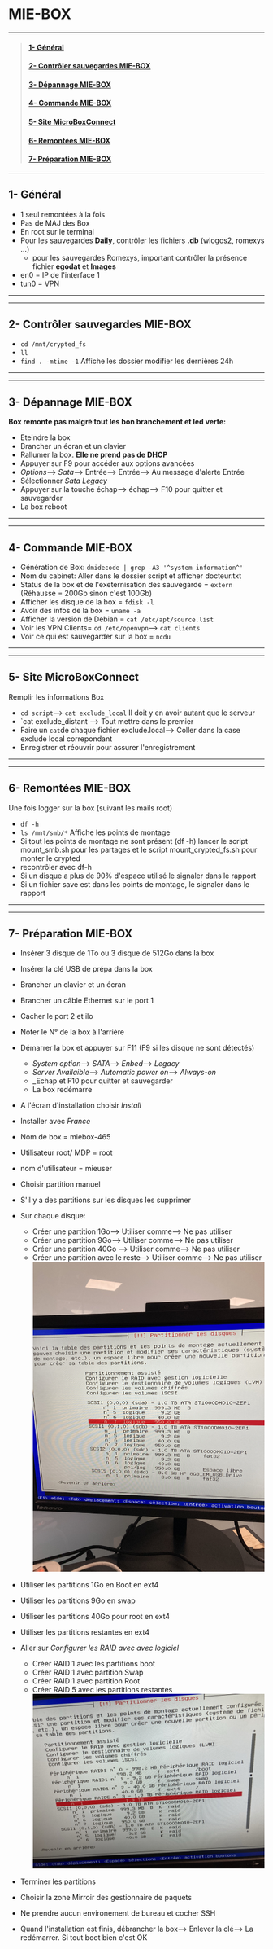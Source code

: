 # **MIE-BOX**
______
>#### [1- Général](https://github.com/Bilal-Aldimashq/Notes/blob/main/MIE/MIE-BOX.md#1--g%C3%A9n%C3%A9ral)
>#### [2- Contrôler sauvegardes MIE-BOX](https://github.com/Bilal-Aldimashq/Notes/blob/main/MIE/MIE-BOX.md#2--contr%C3%B4ler-sauvegardes-mie-box)
>#### [3- Dépannage MIE-BOX](https://github.com/Bilal-Aldimashq/Notes/blob/main/MIE/MIE-BOX.md#3--d%C3%A9pannage-mie-box-1)
>#### [4- Commande MIE-BOX](https://github.com/Bilal-Aldimashq/Notes/blob/main/MIE/MIE-BOX.md#4--commande-mie-box)
>#### [5- Site MicroBoxConnect](https://github.com/Bilal-Aldimashq/Notes/blob/main/MIE/MIE-BOX.md#5--site-microboxconnect)
>#### [6- Remontées MIE-BOX](https://github.com/Bilal-Aldimashq/Notes/blob/main/MIE/MIE-BOX.md#6--remont%C3%A9es-mie-box)
>#### [7- Préparation MIE-BOX](https://github.com/Bilal-Aldimashq/Notes/blob/main/MIE/MIE-BOX.md#7--pr%C3%A9paration-mie-box)

_____
## **1- Général**
- 1 seul remontées à la fois
- Pas de MAJ des Box
- En root sur le terminal
- Pour les sauvegardes **Daily**, contrôler les fichiers **.db** (wlogos2, romexys ...)
  - pour les sauvegardes Romexys, important contrôler la présence fichier **egodat** et **Images**
- en0 = IP de l'interface 1
- tun0 = VPN

______
______

## **2- Contrôler sauvegardes MIE-BOX**
- `cd /mnt/crypted_fs`
- `ll`
- `find . -mtime -1` Affiche les dossier modifier les dernières 24h
_____
_____

## **3- Dépannage MIE-BOX**
**Box remonte pas malgré tout les bon branchement et led verte:**
- Eteindre la box
- Brancher un écran et un clavier
- Rallumer la box. **Elle ne prend pas de DHCP**
- Appuyer sur F9 pour accéder aux options avancées
- _Options_--> _Sata_--> Entrée--> Entrée--> Au message d'alerte Entrée
- Sélectionner _Sata Legacy_
- Appuyer sur la touche échap--> échap--> F10 pour quitter et sauvegarder
- La box reboot
____
____

## **4- Commande MIE-BOX**
- Génération de Box: `dmidecode | grep -A3 '^system information^'`
- Nom du cabinet: Aller dans le dossier script et afficher docteur.txt
- Status de la box et de l'exeternisation des sauvegarde = `extern` (Réhausse = 200Gb sinon c'est 100Gb)
- Afficher les disque de la box = `fdisk -l`
- Avoir des infos de la box = `uname -a`
- Afficher la version de Debian = `cat /etc/apt/source.list`
- Voir les VPN Clients= `cd /etc/openvpn`--> `cat clients`
- Voir ce qui est sauvegarder sur la box = `ncdu`
_____
_____

## **5- Site MicroBoxConnect**
Remplir les informations Box
- `cd script`--> `cat exclude_local` Il doit y en avoir autant que le serveur
- `cat exclude_distant --> Tout mettre dans le premier
- Faire un `cat`de chaque fichier exclude.local--> Coller dans la case exclude local correpondant
- Enregistrer et réouvrir pour assurer l'enregistrement
_____
_____

## **6- Remontées MIE-BOX**
Une fois logger sur la box (suivant les mails root)
- `df -h`
- `ls /mnt/smb/*` Affiche les points de montage
- Si tout les points de montage ne sont présent (df -h) lancer le script mount_smb.sh pour les partages et le script mount_crypted_fs.sh pour monter le crypted
- recontrôler avec df-h
- Si un disque a plus de 90% d'espace utilisé le signaler dans le rapport
- Si un fichier save est dans les points de montage, le signaler dans le rapport
____
____

## **7- Préparation MIE-BOX**
- Insérer 3 disque de 1To ou 3 disque de 512Go dans la box
- Insérer la clé USB de prépa dans la box
- Brancher un clavier et un écran
- Brancher un câble Ethernet sur le port 1
- Cacher le port 2 et ilo
- Noter le N° de la box à l'arrière
- Démarrer la box et appuyer sur F11 (F9 si les disque ne sont détectés)
  - _System option_--> _SATA_--> _Enbed_--> _Legacy_
  - _Server Availaible_--> _Automatic power on_--> _Always-on_
  - _Echap et F10 pour quitter et sauvegarder
  - La box redémarre
- A l'écran d'installation choisir _Install_
- Installer avec _France_
- Nom de box = miebox-465
- Utilisateur root/ MDP = root
- nom d'utilisateur = mieuser
- Choisir partition manuel
- S'il y a des partitions sur les disques les supprimer
- Sur chaque disque:
  - Créer une partition 1Go--> Utiliser comme--> Ne pas utiliser
  - Créer une partition 9Go--> Utiliser comme--> Ne pas utiliser
  - Créer une partition 40Go --> Utiliser comme--> Ne pas utiliser
  - Créer une partition avec le reste--> Utiliser comme--> Ne pas utiliser
![](https://github.com/Bilal-Aldimashq/Notes/blob/main/Ressources/Partition_Debian%20(1).jpg)

- Utiliser les partitions 1Go en Boot en ext4
- Utiliser les partitions 9Go en swap
- Utiliser les partitions 40Go pour root en ext4
- Utiliser les partitions restantes en ext4
- Aller sur _Configurer les RAID avec avec logiciel_
  - Créer RAID 1 avec les partitions boot
  - Créer RAID 1 avec partition Swap
  - Créer RAID 1 avec partition Root
  - Créer RAID 5 avec les partitions restantes
![](https://github.com/Bilal-Aldimashq/Notes/blob/main/Ressources/Partition_Debian%20(4).jpg)

- Terminer les partitions
- Choisir la zone Mirroir des gestionnaire de paquets
- Ne prendre aucun environement de bureau et cocher SSH
- Quand l'installation est finis, débrancher la box--> Enlever la clé--> La redémarrer. Si tout boot bien c'est OK
 




  

